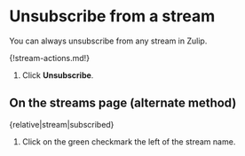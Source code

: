# Unsubscribe from a stream

You can always unsubscribe from any stream in Zulip.

{!stream-actions.md!}

1. Click **Unsubscribe**.

## On the streams page (alternate method)

{relative|stream|subscribed}

1. Click on the green checkmark the left of the stream name.
